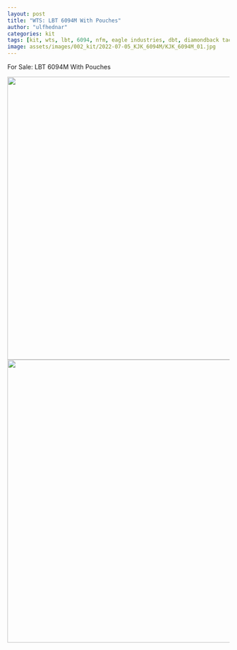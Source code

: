 ```yaml
---
layout: post
title: "WTS: LBT 6094M With Pouches"
author: "ulfhednar"
categories: kit
tags: [kit, wts, lbt, 6094, nfm, eagle industries, dbt, diamondback tactical, thales, tfss]
image: assets/images/002_kit/2022-07-05_KJK_6094M/KJK_6094M_01.jpg
---
```


For Sale: LBT 6094M With Pouches

<div class="image-thumbnail">
	<a href="/assets/images/002_kit/2022-07-05_KJK_6094M/KJK_6094M_01.jpg">
		<img src="/assets/images/002_kit/2022-07-05_KJK_6094M/KJK_6094M_01.jpg" width="640"/>
	</a>
</div>

<div class="image-thumbnail">
	<a href="/assets/images/002_kit/2022-07-05_KJK_6094M/KJK_6094M_02.jpg">
		<img src="/assets/images/002_kit/2022-07-05_KJK_6094M/KJK_6094M_02.jpg" width="640"/>
	</a>
</div>